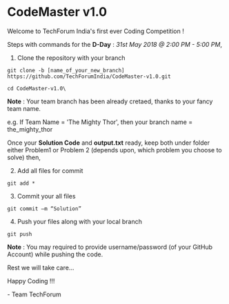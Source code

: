 # CodeMaster v1.0

Welcome to TechForum India's first ever Coding Competition !

Steps with commands for the **D-Day** : *31st May 2018 @ 2:00 PM - 5:00 PM*,

1. Clone the repository with your branch

```
git clone -b [name_of_your_new_branch] https://github.com/TechForumIndia/CodeMaster-v1.0.git

cd CodeMaster-v1.0\
```
**Note** : Your team branch has been already cretaed, thanks to your fancy team name.

e.g. If Team Name = 'The Mighty Thor', then your branch name = the_mighty_thor

Once your **Solution Code** and **output.txt** ready, keep both under folder either Problem1 or Problem 2 (depends upon, which problem you choose to solve) then,

2. Add all files for commit

```
git add *
```

3. Commit your all files
```
git commit –m “Solution”
```

4. Push your files along with your local branch

```
git push
```
**Note** : You may required to provide username/password (of your GitHub Account) while pushing the code.

Rest we will take care...

Happy Coding !!!

\- Team TechForum
